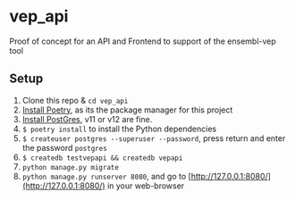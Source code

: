 # vep_api
Proof of concept for an API and Frontend to support of the ensembl-vep tool


## Setup

1. Clone this repo & `cd vep_api`
2. [Install Poetry](https://python-poetry.org/docs/#installation), as its the package manager for this project
3. [Install PostGres](https://www.postgresql.org/), v11 or v12 are fine.
4. `$ poetry install` to install the Python dependencies
5. `$ createuser postgres --superuser --password`, press return and enter the password `postgres`
6. `$ createdb testvepapi && createdb vepapi`
7. `python manage.py migrate`
8. `python manage.py runserver 8080`, and go to [http://127.0.0.1:8080/](http://127.0.0.1:8080/) in your web-browser

